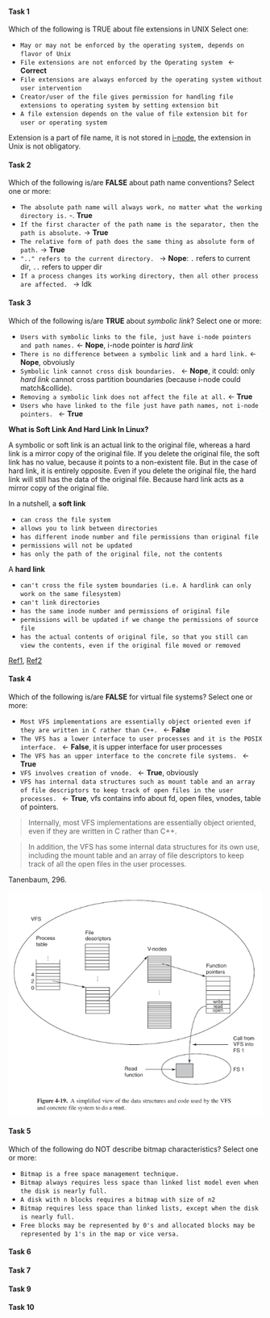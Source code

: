 #### Task 1

Which of the following is TRUE about file extensions in UNIX
Select one:
- ```May or may not be enforced by the operating system, depends on flavor of Unix```
- ```File extensions are not enforced by the Operating system ``` <- **Correct**
- ```File extensions are always enforced by the operating system without user intervention```
- ```Creator/user of the file gives permission for handling file extensions to operating system by setting extension bit```
- ```A file extension depends on the value of file extension bit for user or operating system```

Extension is a part of file name, it is not stored in [i-node](https://ru.wikipedia.org/wiki/Inode), the extension in Unix is not obligatory.

#### Task 2

Which of the following is/are **FALSE** about path name conventions?
Select one or more:
- ```The absolute path name will always work, no matter what the working directory is.``` -. **True**
- ```If the first character of the path name is the separator, then the path is absolute.``` -> **True**
- ```The relative form of path does the same thing as absolute form of path.``` -> **True**
- ```".." refers to the current directory. ``` ->  **Nope**: ```.``` refers to current dir, ```..``` refers to upper dir
- ```If a process changes its working directory, then all other process are affected. ``` -> Idk

#### Task 3

Which of the following is/are **TRUE** about _symbolic link_?
Select one or more:
- ```Users with symbolic links to the file, just have i-node pointers and path names.``` <- **Nope**, i-node pointer is _hard link_
- ```There is no difference between a symbolic link and a hard link.``` <- **Nope**, obvoiusly
- ```Symbolic link cannot cross disk boundaries. ``` <- **Nope**, it could: only _hard link_ cannot cross partition boundaries (because i-node could match&collide).
- ```Removing a symbolic link does not affect the file at all.``` <- **True**
- ```Users who have linked to the file just have path names, not i-node pointers. ``` <- **True**

**What is Soft Link And Hard Link In Linux?**

A symbolic or soft link is an actual link to the original file, whereas a hard link is a mirror copy of the original file. If you delete the original file, the soft link has no value, because it points to a non-existent file. But in the case of hard link, it is entirely opposite. Even if you delete the original file, the hard link will still has the data of the original file. Because hard link acts as a mirror copy of the original file.

In a nutshell, a **soft link**

- ```can cross the file system```
- ```allows you to link between directories```
- ```has different inode number and file permissions than original file```
- ```permissions will not be updated```
- ```has only the path of the original file, not the contents```

A **hard link**

- ```can't cross the file system boundaries (i.e. A hardlink can only work on the same filesystem)```
- ```can't link directories```
- ```has the same inode number and permissions of original file```
- ```permissions will be updated if we change the permissions of source file```
- ```has the actual contents of original file, so that you still can view the contents, even if the original file moved or removed```

[Ref1](https://ostechnix.com/explaining-soft-link-and-hard-link-in-linux-with-examples), 
[Ref2](https://www.geeksforgeeks.org/difference-between-hard-link-and-soft-link)

#### Task 4

Which of the following is/are **FALSE** for virtual file systems? Select one or more:
- ```Most VFS implementations are essentially object oriented even if they are written in C rather than C++. ``` <- **False**
- ```The VFS has a lower interface to user processes and it is the POSIX interface. ``` <- **False**, it is upper interface for user processes
- ```The VFS has an upper interface to the concrete file systems. ``` <- **True**
- ```VFS involves creation of vnode. ``` <- **True**, obviously
- ```VFS has internal data structures such as mount table and an array of file descriptors to keep track of open files in the user processes. ``` <- **True**, vfs contains info about fd, open files, vnodes, table of pointers.

> Internally, most VFS implementations are essentially object oriented, even if they are written in C rather than C++.

>  In addition, the VFS has some internal data structures for its own use, including the mount table and an array of file descriptors to keep track of all the open files in the user processes.

Tanenbaum, 296.

![pic](vfs.png)

#### Task 5

Which of the following do NOT describe bitmap characteristics? Select one or more:

- ```Bitmap is a free space management technique.```
- ```Bitmap always requires less space than linked list model even when the disk is nearly full.```
- ```A disk with n blocks requires a bitmap with size of n2```
- ```Bitmap requires less space than linked lists, except when the disk is nearly full.```
- ```Free blocks may be represented by 0's and allocated blocks may be represented by 1's in the map or vice versa.```

#### Task 6

#### Task 7



#### Task 9


#### Task 10

